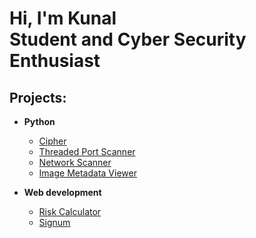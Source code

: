 <h1>Hi, I'm Kunal <br/><a>Student</a> and <a> Cyber Security Enthusiast</a></h1>

<h2>Projects:</h2>

- <b>Python</b>
  - [Cipher](https://github.com/KunalWalavalkar/Cipher)
  - [Threaded Port Scanner](https://github.com/KunalWalavalkar/Threaded-Port-Scanner)
  - [Network Scanner](https://github.com/KunalWalavalkar/Network-Scanner)
  - [Image Metadata Viewer](https://github.com/KunalWalavalkar/Image-Metadata-Viewer)

- <b>Web development</b>
  - [Risk Calculator](https://github.com/KunalWalavalkar/Risk-Calculator)
  - [Signum](https://github.com/KunalWalavalkar/Signum)



<!-- [twitter]: https://twitter.com/joshmadakor
[youtube]: https://www.youtube.com/c/joshmadakor
[instagram]: https://www.instagram.com/kunalxwalavalkar/
[linkedin]: https://linkedin.com/in/kunal-walavalkar-58528a216/
 -->
<!--
**kunalwalavalkar/kunalwalavalkar** is a ✨ _special_ ✨ repository because its `README.md` (this file) appears on your GitHub profile.

Here are some ideas to get you started:

- 🔭 I’m currently working on ...
- 🌱 I’m currently learning ...
- 👯 I’m looking to collaborate on ...
- 🤔 I’m looking for help with ...
- 💬 Ask me about ...
- 📫 How to reach me: ...
- 😄 Pronouns: ...
- ⚡ Fun fact: ...
-->

